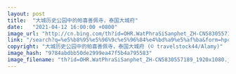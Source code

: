 ```yaml
---
layout: post
title:  "大城历史公园中的帕喜善佩寺，泰国大城府"
date:   "2021-04-12 16:00:00 +0800"
image_url: "http://cn.bing.com/th?id=OHR.WatPhraSiSanphet_ZH-CN5830557189_1920x1080.jpg&rf=LaDigue_1920x1080.jpg&pid=hp"
link: "/search?q=%e5%b8%95%e5%96%9c%e5%96%84%e4%bd%a9%e5%af%ba&form=hpcapt&mkt=zh-cn"
copyright: "大城历史公园中的帕喜善佩寺，泰国大城府 (© travelstock44/Alamy)"
image_hash: "9784abdbb50de2999ea47f5b4a795583"
image_filename: "th?id=OHR.WatPhraSiSanphet_ZH-CN5830557189_1920x1080.jpg&rf=LaDigue_1920x1080.jpg&pid=hp"
---
```

